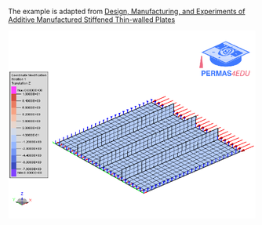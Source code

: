 The example is adapted from [Design, Manufacturing, and Experiments of Additive Manufactured Stiffened Thin-walled Plates](https://doi.org/10.2514/6.2024-2077)

![Coordinate modification](coor_mod.gif)
